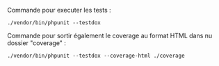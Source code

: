 Commande pour executer les tests :

```
./vendor/bin/phpunit --testdox
```

Commande pour sortir également le coverage au format HTML dans nu dossier "coverage" :

```
./vendor/bin/phpunit --testdox --coverage-html ./coverage
```

